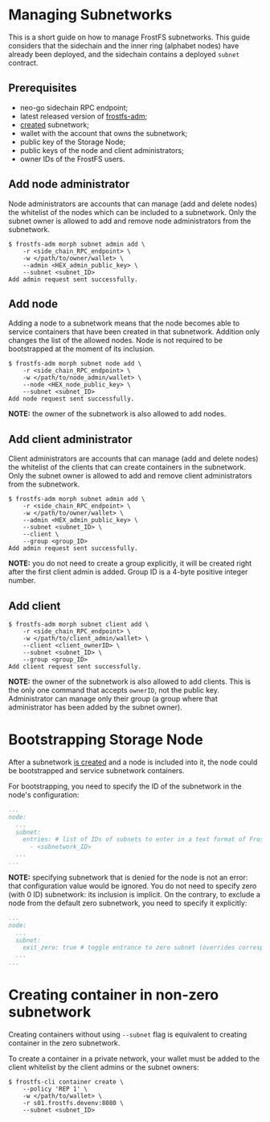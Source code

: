 # Managing Subnetworks

This is a short guide on how to manage FrostFS subnetworks. This guide
considers that the sidechain and the inner ring (alphabet nodes) have already been
deployed, and the sidechain contains a deployed `subnet` contract.

## Prerequisites

- neo-go sidechain RPC endpoint;
- latest released version of [frostfs-adm](https://github.com/TrueCloudLab/frostfs-node/releases);
- [created](subnetwork-creation.md) subnetwork;
- wallet with the account that owns the subnetwork;
- public key of the Storage Node;
- public keys of the node and client administrators;
- owner IDs of the FrostFS users.

## Add node administrator

Node administrators are accounts that can manage (add and delete nodes)
the whitelist of the nodes which can be included to a subnetwork. Only the subnet
owner is allowed to add and remove node administrators from the subnetwork.

```shell
$ frostfs-adm morph subnet admin add \
    -r <side_chain_RPC_endpoint> \
    -w </path/to/owner/wallet> \
    --admin <HEX_admin_public_key> \
    --subnet <subnet_ID>
Add admin request sent successfully.
```

## Add node

Adding a node to a subnetwork means that the node becomes able to service
containers that have been created in that subnetwork. Addition only changes
the list of the allowed nodes. Node is not required to be bootstrapped at the
moment of its inclusion.

```shell
$ frostfs-adm morph subnet node add \
    -r <side_chain_RPC_endpoint> \
    -w </path/to/node_admin/wallet> \
    --node <HEX_node_public_key> \
    --subnet <subnet_ID>
Add node request sent successfully.
```

**NOTE:** the owner of the subnetwork is also allowed to add nodes.

## Add client administrator

Client administrators are accounts that can manage (add and delete
nodes) the whitelist of the clients that can create containers in the
subnetwork. Only the subnet owner is allowed to add and remove client
administrators from the subnetwork.

```shell
$ frostfs-adm morph subnet admin add \
    -r <side_chain_RPC_endpoint> \
    -w </path/to/owner/wallet> \
    --admin <HEX_admin_public_key> \
    --subnet <subnet_ID> \
    --client \
    --group <group_ID>
Add admin request sent successfully.
```

**NOTE:** you do not need to create a group explicitly, it will be created
right after the first client admin is added. Group ID is a 4-byte
positive integer number.

## Add client

```shell
$ frostfs-adm morph subnet client add \
    -r <side_chain_RPC_endpoint> \
    -w </path/to/client_admin/wallet> \
    --client <client_ownerID> \
    --subnet <subnet_ID> \
    --group <group_ID>
Add client request sent successfully.
```

**NOTE:** the owner of the subnetwork is also allowed to add clients. This is
the only one command that accepts `ownerID`, not the public key.
Administrator can manage only their group (a group where that administrator
has been added by the subnet owner).

# Bootstrapping Storage Node

After a subnetwork [is created](subnetwork-creation.md) and a node is included into it, the 
node could be bootstrapped and service subnetwork containers.

For bootstrapping, you need to specify the ID of the subnetwork in the node's 
configuration: 

```yaml
...
node:
  ...
  subnet:
    entries: # list of IDs of subnets to enter in a text format of FrostFS API protocol (overrides corresponding attributes)
      - <subnetwork_ID>
  ...
...
```

**NOTE:** specifying subnetwork that is denied for the node is not an error:
that configuration value would be ignored. You do not need to specify zero 
(with 0 ID) subnetwork: its inclusion is implicit. On the contrary, to exclude
a node from the default zero subnetwork, you need to specify it explicitly:

```yaml
...
node:
  ...
  subnet:
    exit_zero: true # toggle entrance to zero subnet (overrides corresponding attribute and occurrence in `entries`)
  ...
...
```

# Creating container in non-zero subnetwork

Creating containers without using `--subnet` flag is equivalent to 
creating container in the zero subnetwork.

To create a container in a private network, your wallet must be added to
the client whitelist by the client admins or the subnet owners:

```shell
$ frostfs-cli container create \
    --policy 'REP 1' \
    -w </path/to/wallet> \
    -r s01.frostfs.devenv:8080 \
    --subnet <subnet_ID>
```
